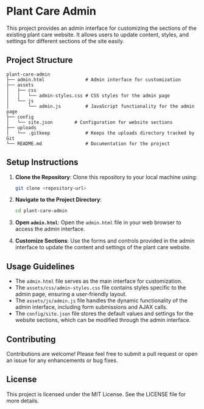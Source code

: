 # Plant Care Admin

This project provides an admin interface for customizing the sections of the existing plant care website. It allows users to update content, styles, and settings for different sections of the site easily.

## Project Structure

```text
plant-care-admin
├── admin.html               # Admin interface for customization
├── assets
│   ├── css
│   │   └── admin-styles.css # CSS styles for the admin page
│   └── js
│       └── admin.js         # JavaScript functionality for the admin page
├── config
│   └── site.json        # Configuration for website sections
├── uploads
│   └── .gitkeep             # Keeps the uploads directory tracked by Git
└── README.md                # Documentation for the project
```

## Setup Instructions

1. **Clone the Repository**:
   Clone this repository to your local machine using:

   ```sh
   git clone <repository-url>
   ```

2. **Navigate to the Project Directory**:

   ```sh
   cd plant-care-admin
   ```

3. **Open `admin.html`**:
   Open the `admin.html` file in your web browser to access the admin interface.

4. **Customize Sections**:
   Use the forms and controls provided in the admin interface to update the content and settings of the plant care website.

## Usage Guidelines

- The `admin.html` file serves as the main interface for customization.
- The `assets/css/admin-styles.css` file contains styles specific to the admin page, ensuring a user-friendly layout.
- The `assets/js/admin.js` file handles the dynamic functionality of the admin interface, including form submissions and AJAX calls.
- The `config/site.json` file stores the default values and settings for the website sections, which can be modified through the admin interface.

## Contributing

Contributions are welcome! Please feel free to submit a pull request or open an issue for any enhancements or bug fixes.

## License

This project is licensed under the MIT License. See the LICENSE file for more details.
